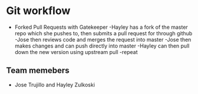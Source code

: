 # Git workflow

- Forked Pull Requests with Gatekeeper
  -Hayley has a fork of the master repo which she pushes to, then submits a pull request for through github
  -Jose then reviews code and merges the request into master
  -Jose then makes changes and can push directly into master
  -Hayley can then pull down the new version using upstream pull
  -repeat

## Team memebers

- Jose Trujillo and Hayley Zulkoski

